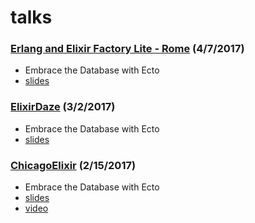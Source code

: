 # talks

### [Erlang and Elixir Factory Lite - Rome](http://www.erlang-factory.com/rome2017) (4/7/2017)

- Embrace the Database with Ecto
- [slides](embrace-the-database-with-ecto-2017-04-07/embrace-the-database-with-ecto-2017-04-07.pdf)

### [ElixirDaze](http://www.elixirdaze.com/) (3/2/2017)

- Embrace the Database with Ecto
- [slides](embrace-the-database-with-ecto-2017-03-02/embrace-the-database-with-ecto-2017-03-02.pdf)

### [ChicagoElixir](https://www.meetup.com/ChicagoElixir/events/237255274/) (2/15/2017)

- Embrace the Database with Ecto
- [slides](embrace-the-database-with-ecto-2017-02-15/embrace-the-database-with-ecto-2017-02-15.pdf)
- [video](https://www.youtube.com/watch?v=vYP0BKxFPrs)
